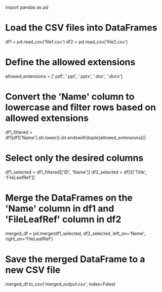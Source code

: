 import pandas as pd

# Load the CSV files into DataFrames
df1 = pd.read_csv('file1.csv')
df2 = pd.read_csv('file2.csv')

# Define the allowed extensions
allowed_extensions = ['.pdf', '.ppt', '.pptx', '.doc', '.docx']

# Convert the 'Name' column to lowercase and filter rows based on allowed extensions
df1_filtered = df1[df1['Name'].str.lower().str.endswith(tuple(allowed_extensions))]

# Select only the desired columns
df1_selected = df1_filtered[['ID', 'Name']]
df2_selected = df2[['Title', 'FileLeafRef']]

# Merge the DataFrames on the 'Name' column in df1 and 'FileLeafRef' column in df2
merged_df = pd.merge(df1_selected, df2_selected, left_on='Name', right_on='FileLeafRef')

# Save the merged DataFrame to a new CSV file
merged_df.to_csv('merged_output.csv', index=False)

